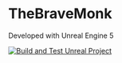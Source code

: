 # TheBraveMonk

Developed with Unreal Engine 5


[![Build and Test Unreal Project](https://github.com/GuyErreich/TheBraveMonk/actions/workflows/main.yml/badge.svg)](https://github.com/GuyErreich/TheBraveMonk/actions/workflows/main.yml)
